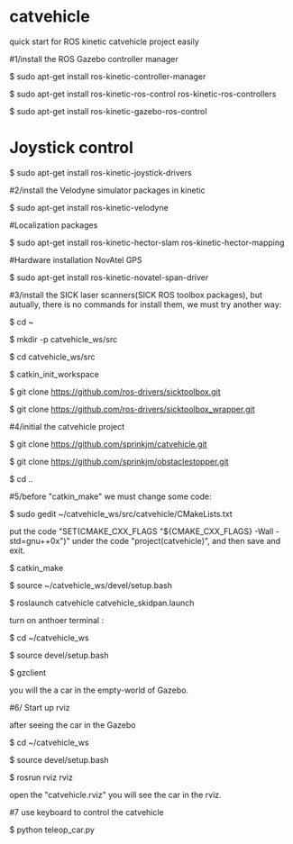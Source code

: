 # catvehicle
quick start for ROS kinetic catvehicle project easily

#1/install the ROS Gazebo controller manager

$ sudo apt-get install ros-kinetic-controller-manager

$ sudo apt-get install ros-kinetic-ros-control ros-kinetic-ros-controllers

$ sudo apt-get install ros-kinetic-gazebo-ros-control

# Joystick control

$ sudo apt-get install ros-kinetic-joystick-drivers

#2/install the Velodyne simulator packages in kinetic

$ sudo apt-get install ros-kinetic-velodyne

#Localization packages

$ sudo apt-get install ros-kinetic-hector-slam ros-kinetic-hector-mapping

#Hardware installation NovAtel GPS

$ sudo apt-get install ros-kinetic-novatel-span-driver

#3/install the SICK laser scanners(SICK ROS toolbox packages), but autually, there is no commands for install them, we must try another way:

$ cd ~

$ mkdir -p catvehicle_ws/src

$ cd catvehicle_ws/src

$ catkin_init_workspace

$ git clone https://github.com/ros-drivers/sicktoolbox.git

$ git clone https://github.com/ros-drivers/sicktoolbox_wrapper.git

#4/initial the catvehicle project

$ git clone https://github.com/sprinkjm/catvehicle.git

$ git clone https://github.com/sprinkjm/obstaclestopper.git

$ cd ..

#5/before "catkin_make" we must change some code:

$ sudo gedit ~/catvehicle_ws/src/catvehicle/CMakeLists.txt

put the code "SET(CMAKE_CXX_FLAGS "${CMAKE_CXX_FLAGS} -Wall -std=gnu++0x")" under the code "project(catvehicle)", and then save and exit.

$ catkin_make

$ source ~/catvehicle_ws/devel/setup.bash

$ roslaunch catvehicle catvehicle_skidpan.launch

turn on anthoer terminal :

$ cd ~/catvehicle_ws

$ source devel/setup.bash

$ gzclient

you will the a car in the empty-world of Gazebo.

#6/ Start up rviz

after seeing the car in the Gazebo

$ cd ~/catvehicle_ws

$ source devel/setup.bash

$ rosrun rviz rviz 

open the "catvehicle.rviz" you will see the car in the rviz.

#7 use keyboard to control the catvehicle

$ python teleop_car.py






